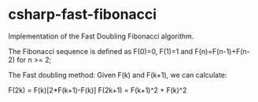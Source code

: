 csharp-fast-fibonacci
=====================

Implementation of the Fast Doubling Fibonacci algorithm.

The Fibonacci sequence is defined as F(0)=0, F(1)=1 and F(n)=F(n-1)+F(n-2) for n >= 2;

The Fast doubling method:
Given F(k) and F(k+1), we can calculate:

F(2k) = F(k)[2*F(k+1)-F(k)]
F(2k+1) = F(k+1)^2 + F(k)^2

